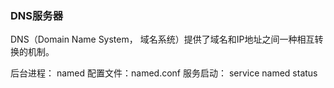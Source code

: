 ### DNS服务器 ###
DNS（Domain Name System， 域名系统）提供了域名和IP地址之间一种相互转换的机制。

后台进程： named
配置文件：named.conf
服务启动： service named status

